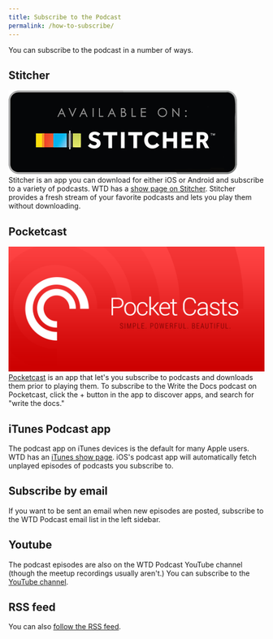 ```yaml
---
title: Subscribe to the Podcast
permalink: /how-to-subscribe/
---
```


You can subscribe to the podcast in a number of ways.

## Stitcher

<a href="http://www.stitcher.com/podcast/write-the-docs-podcast"><img class="podcastSubscribe" src="/assets/img/stitchersubscribe.png" /></a> Stitcher is an app you can download for either iOS or Android and subscribe to a variety of podcasts. WTD has a [show page on Stitcher](http://www.stitcher.com/podcast/write-the-docs-podcast). Stitcher provides a fresh stream of your favorite podcasts and lets you play them without downloading.

## Pocketcast 

<img  class="podcastSubscribe" src="/assets/img/pocketcastssubscribe.png"/>[Pocketcast](https://play.pocketcasts.com/) is an app that let's you subscribe to podcasts and downloads them prior to playing them. To subscribe to the Write the Docs podcast on Pocketcast, click the + button in the app to discover apps, and search for "write the docs."

## iTunes Podcast app

The podcast app on iTunes devices is the default for many Apple users. WTD has an [iTunes show page](https://itunes.apple.com/us/podcast/write-the-docs-podcast/id1178393510). iOS's podcast app will automatically fetch unplayed episodes of podcasts you subscribe to.

## Subscribe by email

If you want to be sent an email when new episodes are posted, subscribe to the WTD Podcast email list in the left sidebar.

## Youtube

The podcast episodes are also on the WTD Podcast YouTube channel (though the meetup recordings usually aren't.) You can subscribe to the [YouTube channel](https://www.youtube.com/channel/UCUI--N-VWjK93292AaaArCg).

## RSS feed

You can also [follow the RSS feed](http://podcast.writethedocs.org/itunes.xml).
